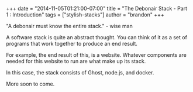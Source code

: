 +++
date = "2014-11-05T01:21:00-07:00"
title = "The Debonair Stack  - Part 1 : Introduction"
tags = ["stylish-stacks"]
author = "brandon"
+++

"A debonair must know the entire stack." - wise man

A software stack is quite an abstract thought. You can think of it as a set of programs that work together to produce an end result.

For example, the end result of this, is a website. Whatever components are needed for this website to run are what make up its stack.

In this case, the stack consists of Ghost, node.js, and docker.

More soon to come.
